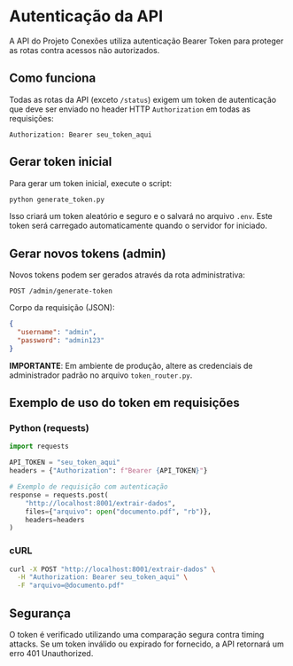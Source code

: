 # Autenticação da API

A API do Projeto Conexões utiliza autenticação Bearer Token para proteger as rotas contra acessos não autorizados.

## Como funciona

Todas as rotas da API (exceto `/status`) exigem um token de autenticação que deve ser enviado no header HTTP `Authorization` em todas as requisições:

```
Authorization: Bearer seu_token_aqui
```

## Gerar token inicial

Para gerar um token inicial, execute o script:

```bash
python generate_token.py
```

Isso criará um token aleatório e seguro e o salvará no arquivo `.env`. Este token será carregado automaticamente quando o servidor for iniciado.

## Gerar novos tokens (admin)

Novos tokens podem ser gerados através da rota administrativa:

```
POST /admin/generate-token
```

Corpo da requisição (JSON):
```json
{
  "username": "admin",
  "password": "admin123"
}
```

**IMPORTANTE**: Em ambiente de produção, altere as credenciais de administrador padrão no arquivo `token_router.py`.

## Exemplo de uso do token em requisições

### Python (requests)
```python
import requests

API_TOKEN = "seu_token_aqui"
headers = {"Authorization": f"Bearer {API_TOKEN}"}

# Exemplo de requisição com autenticação
response = requests.post(
    "http://localhost:8001/extrair-dados",
    files={"arquivo": open("documento.pdf", "rb")},
    headers=headers
)
```

### cURL
```bash
curl -X POST "http://localhost:8001/extrair-dados" \
  -H "Authorization: Bearer seu_token_aqui" \
  -F "arquivo=@documento.pdf"
```

## Segurança

O token é verificado utilizando uma comparação segura contra timing attacks. Se um token inválido ou expirado for fornecido, a API retornará um erro 401 Unauthorized.
